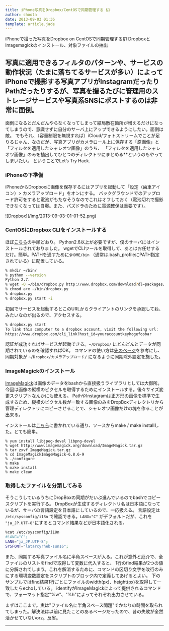 ```yaml
---
title: iPhone写真をDropbox/CentOSで同期管理する §1
author: shoota
date: 2013-09-03 01:36
template: article.jade
---
```



iPhoneで撮った写真をDropbox on CentOSで同期管理する§1 DropboxとImagemagickのインストール、対象ファイルの抽出

## 写真に適用できるフィルタのパターンや、サービスの動作状況（たまに落ちてるサービスが多い）によってiPhoneで撮影する写真アプリがInstagramだったりPathだったりするが、写真を撮るたびに管理用のストレージサービスや写真系SNSにポストするのは非常に面倒。
面倒になるとだんだんやらなくなってしまって結局散在箇所が増えるだけになってしまうので、意識せずに自分のサーバ上にアップできるようにしたい。面倒は敵。
でもそれ、（容量制限を無視すれば）iCloud/フォトストリームでことが足りるじゃん、なのだが、写真アプリがカメラロール上に保存する「原画像」と「フィルタを適用したシャレオツ画像」のうち、
「フィルタを適用したシャレオツ画像」のみを抽出してひとつのディレクトリにまとめる</span>**というのもやってしまいたい。
ということでLet’s Try Hack.

### iPhoneの下準備
iPhoneからDropboxに画像を保存するにはアプリを起動して「設定（歯車アイコン）> カメラアップロード」をオンにする。
バックグラウンドでのアップロード許可をすると電池がもたなそうなのでこれはオフしておく（電池切れで撮影できなくなっては自爆。また、パズドラのために電源確保は重要です）。
<div class="img">![Dropbox](/img/2013-09-03-01-01-52.png)</div>

### CentOSにDropbox CLIをインストールする
ほぼ[こちら](http://www.maruko2.com/mw/Dropbox%E3%82%92Linux%E3%81%A7%E5%88%A9%E7%94%A8%E3%81%99%E3%82%8B%E6%96%B9%E6%B3%95)の手順どおり。
Python2.6以上が必要ですが、僕のサーバにはインストールされておりました。
wgetでCLIツールを取得して、あとはお任せするだけ。簡単。PATHを通すために`$HOME/bin` （通常は.bash_profileにPATH指定されている）に配置している。

```bash
% mkdir ~/bin/
% python --version
Python 2.7.
% wget -O ~/bin/dropbox.py http://www.dropbox.com/download?dl=packages/dropbox.py
% chmod a+x ~/bin/dropbox.py
% dropbox.py
% dropbox.py start -i
```

初回でサービスを起動するとこのURLからクライアントのリンクを承認してね、みたいなのが出るので、アクセスする。

```bash
% dropbox.py start
To link this computer to a dropbox account, visit the following url:
https://www.dropbox.com/cli_link?host_id=youraccountkeyhogefoobar
```

認証が成功すればサービスが起動できる。`~/Dropbox/` にどんどんとデータが同期されているのを確認すればOK。
コマンドの使い方は[先のページ](http://www.maruko2.com/mw/Dropbox%E3%82%92Linux%E3%81%A7%E5%88%A9%E7%94%A8%E3%81%99%E3%82%8B%E6%96%B9%E6%B3%95)を参考にし、
同期対象が `~/Dropbox/カメラアップロード/` になるように同期除外設定を施した。

### ImageMagickのインストール
[ImageMagick](http://www.imagemagick.org/script/index.php "ImageMagick")は画像のデータをbashから直接扱うライブラリとしては大御所。
今回は画像の縦横のピクセルを取得するためにインストールする。後々サイズ変更スクリプトなんかにも使える。
PathやInstagramは正方形の画像を標準で生成するため、縦横のピクセル数が一致する画像のみをDropBoxディレクトリから管理ディレクトリにコピーさせることで、シャレオツ画像だけの塊を作ることが出来る。

インストールは[こちら](http://akkunchoi.github.io/imagemagick-rmagick-centos.html "こちら")に書かれている通り、ソースからmake / make installした。とても簡単。

```"bash
% yum install libjpeg-devel libpng-devel
% wget http://www.imagemagick.org/download/ImageMagick.tar.gz
% tar zxvf ImageMagick.tar.gz
% cd ImageMagickImageMagick-6.8.6-9
% ./configure
% make
% make install
% make clean
```

### 取得したファイルを分類してみる
そうこうしているうちにDropBoxの同期がだいぶ進んでいるのでbashでコピースクリプトを実行する。
DropBoxが生成するディレクトリ名は日本語になっているが、サーバの言語設定を日本語にしているので、一応扱える。
言語設定は `/etc/sysconfig/i18n` で確認できる。`LANG="C"` がデフォルトだが、これを `"ja_JP.UTF-8"`にするとコマンド結果などが日本語化される。

```bash
%cat /etc/sysconfig/i18n
#LANG="C";
LANG="ja_JP.UTF-8";
SYSFONT="latarcyrheb-sun16";
```

また、同期する写真ファイル名に半角スペースが入る。これが意外と厄介で、全ファイルのリストをfindで取得して変数に代入すると、
1行のfind結果が2つの値に分解されてしまう。これを解消するために、コマンドの区切り文字を改行のみにする環境変数設定をスクリプトのブロック内で定義してあげるとよい。
下のサンプルではfind結果1行ごとにファイルのwidth(px)、height(px)を取得して一致したらechoしている。
identifyがImageMagickによって提供されるコマンドで、フォーマット指定"%w"、"%h"によってそれぞれ出力させている。

<script src="https://gist.github.com/shoota/6418583.js"></script>

まずはここまで。実は"ファイル名に半角スペース問題"でかなりの時間を取られてしまった。解決法は以前に見たことのあるページだったので、昔の失敗が全然活かせていないorz。反省。

---